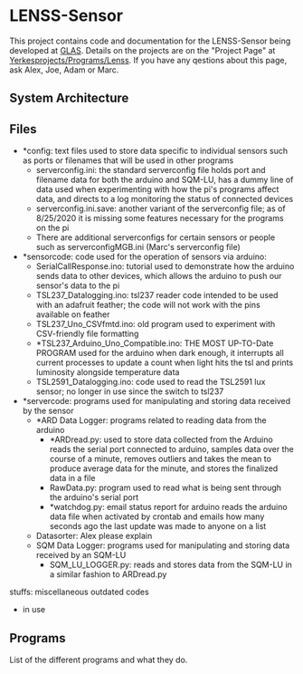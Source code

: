 # LENSS-Sensor
This project contains code and documentation for the LENSS-Sensor being developed at [GLAS](https://www.glaseducation.org). Details on the projects are on the "Project Page" at [Yerkesprojects/Programs/Lenss](https://sites.google.com/a/starsatyerkes.net/yerkesprojects/programs/lenss). If you have any qestions about this page, ask Alex, Joe, Adam or Marc.

## System Architecture

## Files
  * *config: text files used to store data specific to individual sensors such as ports or filenames that will be used in other programs
     * serverconfig.ini: the standard serverconfig file holds port and filename data for both the arduino and SQM-LU, has a dummy line of data used when experimenting with how the pi's programs affect data, and directs to a log monitoring the status of connected devices
    * serverconfig.ini.save: another variant of the serverconfig file; as of 8/25/2020 it is missing some features necessary for the programs on the pi
    * There are additional serverconfigs for certain sensors or people such as serverconfigMGB.ini (Marc's serverconfig file)
  * *sensorcode: code used for the operation of sensors via arduino:
    * SerialCallResponse.ino: tutorial used to demonstrate how the arduino sends data to other devices, which allows the arduino to push our sensor's data to the pi
    * TSL237_Datalogging.ino: tsl237 reader code intended to be used with an adafruit feather; the code will not work with the pins available on feather
    * TSL237_Uno_CSVfmtd.ino: old program used to experiment with CSV-friendly file formatting
    * *TSL237_Arduino_Uno_Compatible.ino: THE MOST UP-TO-Date PROGRAM used for the arduino when dark enough, it interrupts all current processes to update a count when light hits the tsl and prints luminosity alongside temperature data 
    * TSL2591_Datalogging.ino: code used to read the TSL2591 lux sensor; no longer in use since the switch to tsl237
  * *servercode: programs used for manipulating and storing data received by the sensor
    * *ARD Data Logger: programs related to reading data from the arduino
      * *ARDread.py: used to store data collected from the Arduino reads the serial port connected to arduino, samples data over the course of a minute, removes outliers and takes the mean to produce average data for the minute, and  stores the finalized data in a file
      * RawData.py: program used to read what is being sent through the arduino's serial port
      * *watchdog.py: email status report for arduino reads the arduino data file when activated by crontab and emails how many seconds ago the last update was made to anyone on a list
    * Datasorter: Alex please explain
    * SQM Data Logger: programs used for manipulating and storing data received by an SQM-LU
      * SQM_LU_LOGGER.py: reads and stores data from the SQM-LU in a similar fashion to ARDread.py

stuffs: miscellaneous outdated codes

* in use

## Programs
List of the different programs and what they do.

